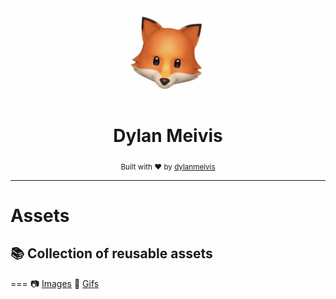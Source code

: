<div align="center">
    <a href="https://liyas-thomas.firebaseapp.com"><img src="https://raw.githubusercontent.com/DylanMeivis/Assets/master/gifs/IMG_2275.GIF" alt="Dylan Meivis" width="200"></a>
    <br>
    <h1>Dylan Meivis</h1>
    <sub>Built with ❤︎ by
      <a href="https://github.com/dylanmeivis">dylanmeivis</a>
    </sub>
</div>

---

# Assets
## 📚 Collection of reusable assets
===
📷 [Images](https://github.com/DylanMeivis/Assets/tree/master/images)
🎥 [Gifs](https://github.com/DylanMeivis/Assets/tree/master/gifs)